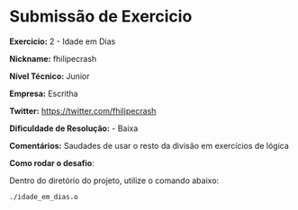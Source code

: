 # Submissão de Exercicio

**Exercicio:** 2 - Idade em Dias

**Nickname:** fhilipecrash

**Nível Técnico:** Junior

**Empresa:** Escritha

**Twitter:** https://twitter.com/fhilipecrash

**Dificuldade de Resolução:** - Baixa

**Comentários:** Saudades de usar o resto da divisão em exercícios de lógica

**Como rodar o desafio**:

Dentro do diretório do projeto, utilize o comando abaixo:

```bash
./idade_em_dias.o
```
